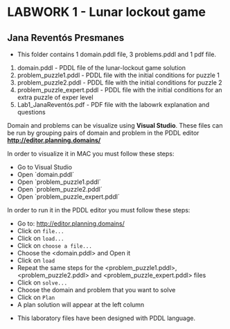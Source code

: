 LABWORK 1 - Lunar lockout game 
===
Jana Reventós Presmanes 
---
* This folder contains 1 domain.pddl file, 3 problems.pddl and 1 pdf file. 

1. domain.pddl                  - PDDL file of the lunar-lockout game solution    
2. problem_puzzle1.pddl         - PDDL file with the initial conditions for puzzle 1 
3. problem_puzzle2.pddl         - PDDL file with the initial conditions for puzzle 2 
4. problem_puzzle_expert.pddl   - PDDL file with the initial conditions for an extra puzzle of exper level 
5. Lab1_JanaReventós.pdf        - PDF file with the labowrk explanation and questions              


Domain and problems can be visualize using **Visual Studio**. These files can be run by grouping pairs of domain and problem in the PDDL editor **http://editor.planning.domains/**

In order to visualize it in MAC you must follow these steps:

- Go to Visual Studio 
- Open `domain.pddl´ 
- Open `problem_puzzle1.pddl´ 
- Open `problem_puzzle2.pddl´ 
- Open `problem_puzzle_expert.pddl´ 

In order to run it in the PDDL editor you must follow these steps: 

- Go to: http://editor.planning.domains/
- Click on `file...` 
- Click on `load...` 
- Click on `choose a file...`
- Choose the <domain.pddl> and Open it
- Click on `load`
- Repeat the same steps for the <problem_puzzle1.pddl>, <problem_puzzle2.pddl> and <problem_puzzle_expert.pddl> files 
- Click on `solve...`
- Choose the domain and problem that you want to solve 
- Click on `Plan`
- A plan solution will appear at the left column 


* This laboratory files have been designed with PDDL language. 

